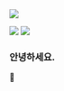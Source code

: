 <img src="https://capsule-render.vercel.app/api?type=waving&color=timeAuto&height=300&section=header&text=Welcome&desc=%20Kimin's%20Github&descAlign=80&descAlignY=70&fontSize=90" />

<a href="https://velog.io/@kiminsee" target="_blank"><img src="https://img.shields.io/badge/#20C997-1A0000
?style=flat-square&logo=Velog&logoColor=white"/></a>
<a href="https://velog.io/@kiminsee" target="_blank"><img src="https://img.shields.io/badge/#20C997-1A0000
?style=flat-square&logo=Velog&logoColor=white"/></a>
### 안녕하세요.
🌱 

<!--
**kiminsee/kiminsee** is a ✨ _special_ ✨ repository because its `README.md` (this file) appears on your GitHub profile.

Here are some ideas to get you started:

- 🔭 I’m currently working on ...
- 🌱 I’m currently learning ...
- 👯 I’m looking to collaborate on ...
- 🤔 I’m looking for help with ...
- 💬 Ask me about ...
- 📫 How to reach me: ...
- 😄 Pronouns: ...
- ⚡ Fun fact: ...
-->
